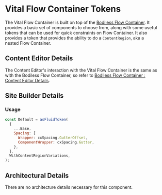 # Vital Flow Container Tokens

The Vital Flow Container is built on top of the [Bodiless Flow
Container](/Components/FlowContainer/). It provides a basic set of components to choose from, along
with some useful tokens that can be used for quick constraints on Flow Container. It also provides a
token that provides the ability to do a `ContentRegion`, aka a nested Flow Container.

## Content Editor Details

The Content Editor's interaction with the Vital Flow Container is the same as with the Bodiless Flow
Container, so refer to [Bodiless Flow Container : Content Editor
Details](/Components/FlowContainer/#content-editor-details).

## Site Builder Details

### Usage

```js
const Default = asFluidToken(
  {
    ...Base,
    Spacing: {
      Wrapper: cxSpacing.GutterOffset,
      ComponentWrapper: cxSpacing.Gutter,
    },
  },
  WithContentRegionVariations,
);
```

## Architectural Details

There are no architecture details necessary for this component.
